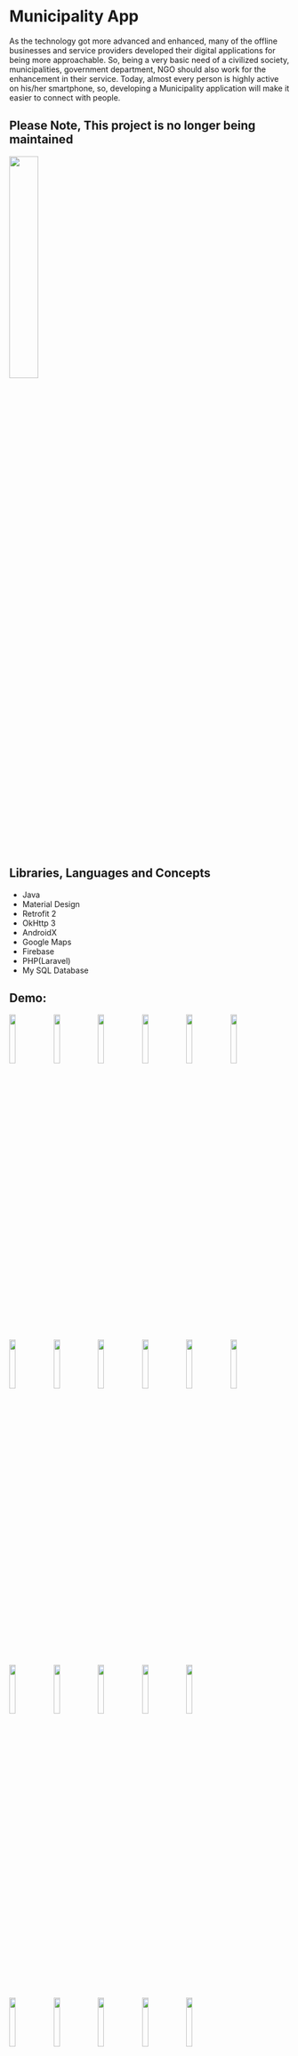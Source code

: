 # Municipality App

As the technology got more advanced and enhanced, many of the offline businesses and service providers developed their digital applications for being more approachable. So, being a very basic need of a civilized society, municipalities, government department, NGO should also work for the enhancement in their service. Today, almost every person is highly active on his/her smartphone, so, developing a Municipality application will make it easier to connect with people.


## Please Note, This project is no longer being maintained 

<a href="https://github.com/khaledymoh/Covid-19/releases/download/v1.3.0/covid-19_1.3.0.apk"><img src="https://user-images.githubusercontent.com/55014628/90318864-b159cd00-df33-11ea-869c-a8cd28233cb3.png" width="32%" /></a>

## Libraries, Languages and Concepts
- Java
- Material Design
- Retrofit 2
- OkHttp 3
- AndroidX
- Google Maps
- Firebase
- PHP(Laravel)
- My SQL Database


## Demo:
 <img src="https://user-images.githubusercontent.com/55014628/90318284-ea903e00-df2f-11ea-9169-487e73a67194.jpg" width="15%" /> <img src="https://user-images.githubusercontent.com/55014628/90318287-ebc16b00-df2f-11ea-8e06-bd18af976186.jpg" width="15%" />  <img src="https://user-images.githubusercontent.com/55014628/90318291-ee23c500-df2f-11ea-9047-43116cd5b2e2.jpg" width="15%" /> <img src="https://user-images.githubusercontent.com/55014628/90318292-ef54f200-df2f-11ea-8c89-f0b33350e1da.jpg" width="15%" /> <img src="https://user-images.githubusercontent.com/55014628/90318293-efed8880-df2f-11ea-9410-3197f0216275.jpg" width="15%" />
  <img src="https://user-images.githubusercontent.com/55014628/90318296-f1b74c00-df2f-11ea-9347-52fa9fda191f.jpg" width="15%" />  <img src="https://user-images.githubusercontent.com/55014628/90318299-f2e87900-df2f-11ea-8f04-e243562e4026.jpg" width="15%" />   <img src="https://user-images.githubusercontent.com/55014628/90318300-f3810f80-df2f-11ea-8a2d-db490b627ee0.jpg" width="15%" />
  <img src="https://user-images.githubusercontent.com/55014628/90318301-f419a600-df2f-11ea-8c2d-b9939b258e9b.jpg" width="15%" />  <img src="https://user-images.githubusercontent.com/55014628/90318302-f54ad300-df2f-11ea-884f-bdde4cd925b1.jpg" width="15%" />  <img src="https://user-images.githubusercontent.com/55014628/90318303-f5e36980-df2f-11ea-9d0f-39aff291d360.jpg" width="15%" />  <img src="https://user-images.githubusercontent.com/55014628/90318306-f7ad2d00-df2f-11ea-9222-81d026ccf99b.jpg" width="15%" />
   <img src="https://user-images.githubusercontent.com/55014628/90318305-f67c0000-df2f-11ea-9a27-43f0d6afb04e.jpg" width="15%" />    <img src="https://user-images.githubusercontent.com/55014628/90318307-f845c380-df2f-11ea-85a5-0bba7705e25e.jpg" width="15%" />     <img src="https://user-images.githubusercontent.com/55014628/90318308-f8de5a00-df2f-11ea-9354-009c9a98887c.jpg" width="15%" /> <img src="https://user-images.githubusercontent.com/55014628/90318309-f976f080-df2f-11ea-9f36-116417d2ae9f.jpg" width="15%" />   <img src="https://user-images.githubusercontent.com/55014628/90318312-faa81d80-df2f-11ea-89b8-a982e28f628a.jpg" width="15%" />

<img src="https://user-images.githubusercontent.com/55014628/90318315-fda30e00-df2f-11ea-8880-b01488db4077.jpg" width="15%" />    <img src="https://user-images.githubusercontent.com/55014628/90318317-fe3ba480-df2f-11ea-9e73-cac516241b67.jpg" width="15%" />     <img src="https://user-images.githubusercontent.com/55014628/90318319-ff6cd180-df2f-11ea-9a8b-452fbe9d8573.jpg" width="15%" /> <img src="https://user-images.githubusercontent.com/55014628/90318323-01369500-df30-11ea-832f-82ef08c8d06b.jpg" width="15%" />   <img src="https://user-images.githubusercontent.com/55014628/90318325-0267c200-df30-11ea-8649-9b0a78c8e7fa.jpg" width="15%" />

<img src="https://user-images.githubusercontent.com/55014628/90318326-0398ef00-df30-11ea-8fba-e7021fdc4296.jpg" width="15%" />    <img src="https://user-images.githubusercontent.com/55014628/90318327-04ca1c00-df30-11ea-8a81-9b5203156d2a.jpg" width="15%" />     <img src="https://user-images.githubusercontent.com/55014628/90318328-0562b280-df30-11ea-9747-6c85c6e54fe8.jpg" width="15%" /> 


## Contributing
Pull requests are welcome. For major changes, please open an issue first to discuss what you would like to change.

